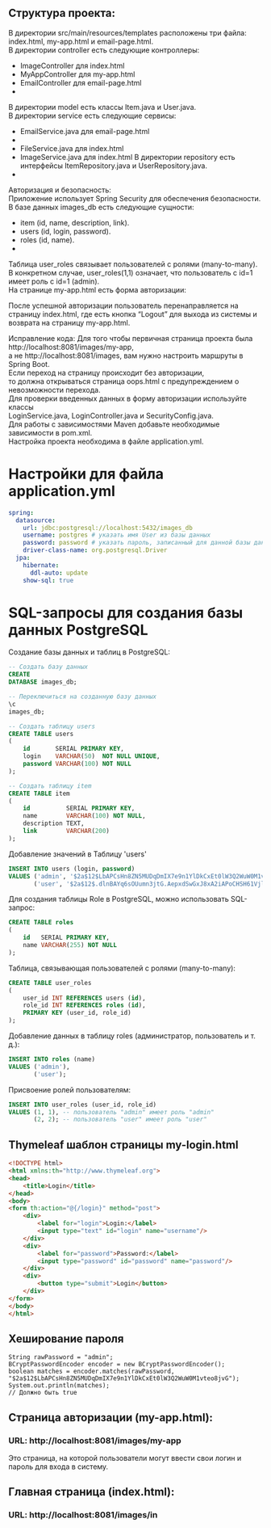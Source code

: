 ## Структура проекта:

В директории src/main/resources/templates расположены три файла: index.html, my-app.html и email-page.html.<br>
В директории controller есть следующие контроллеры:<br>

- ImageController для index.html
- MyAppController для my-app.html
- EmailController для email-page.html
-

В директории model есть классы Item.java и User.java.<br>
В директории service есть следующие сервисы:<br>

- EmailService.java для email-page.html
-
- FileService.java для index.html
- ImageService.java для index.html
  В директории repository есть интерфейсы ItemRepository.java и UserRepository.java.<br>
-

Авторизация и безопасность:<br>
Приложение использует Spring Security для обеспечения безопасности.<br>
В базе данных images_db есть следующие сущности:<br>

- item (id, name, description, link).
- users (id, login, password).
- roles (id, name).
-

Таблица user_roles связывает пользователей с ролями (many-to-many).
В конкретном случае, user_roles(1,1) означает, что пользователь с id=1 имеет роль с id=1 (admin).<br>
На странице my-app.html есть форма авторизации:<br>

После успешной авторизации пользователь перенаправляется на страницу index.html,
где есть кнопка “Logout” для выхода из системы и возврата на страницу my-app.html.

Исправление кода:
Для того чтобы первичная страница проекта была http://localhost:8081/images/my-app, <br>
а не http://localhost:8081/images, вам нужно настроить маршруты в Spring Boot.<br>
Если переход на страницу происходит без авторизации, <br>
то должна открываться страница oops.html с предупреждением о невозможности перехода.<br>
Для проверки введенных данных в форму авторизации используйте классы <br>
LoginService.java, LoginController.java и SecurityConfig.java.<br>
Для работы с зависимостями Maven добавьте необходимые зависимости в pom.xml.<br>
Настройка проекта необходима в файле application.yml.<br>

# Настройки для файла application.yml

```yml
spring:
  datasource:
    url: jdbc:postgresql://localhost:5432/images_db
    username: postgres # указать имя User из базы данных
    password: password # указать пароль, записанный для данной базы данных
    driver-class-name: org.postgresql.Driver
  jpa:
    hibernate:
      ddl-auto: update
    show-sql: true

```

# SQL-запросы для создания базы данных PostgreSQL

Создание базы данных и таблиц в PostgreSQL:

```sql
-- Создать базу данных
CREATE
DATABASE images_db;

-- Переключиться на созданную базу данных
\c
images_db;

-- Создать таблицу users
CREATE TABLE users
(
    id       SERIAL PRIMARY KEY,
    login    VARCHAR(50)  NOT NULL UNIQUE,
    password VARCHAR(100) NOT NULL
);

-- Создать таблицу item
CREATE TABLE item
(
    id          SERIAL PRIMARY KEY,
    name        VARCHAR(100) NOT NULL,
    description TEXT,
    link        VARCHAR(200)
);

```

Добавление значений в Таблицу 'users'

```sql
INSERT INTO users (login, password)
VALUES ('admin', '$2a$12$LbAPCsHn8ZN5MUDqDmIX7e9n1YlDkCxEt0lW3Q2WuW0M1vteo8jvG'), -- пароль зашифрован
       ('user', '$2a$12$.dlnBAYq6sOUumn3jtG.AepxdSwGxJ8xA2iAPoCHSH61Vjl.JbIfq') -- пароль зашифрован


```

Для создания таблицы Role в PostgreSQL, можно использовать SQL-запрос:

```sql
CREATE TABLE roles
(
    id   SERIAL PRIMARY KEY,
    name VARCHAR(255) NOT NULL
);

```

Таблица, связывающая пользователей с ролями (many-to-many):

```sql
CREATE TABLE user_roles
(
    user_id INT REFERENCES users (id),
    role_id INT REFERENCES roles (id),
    PRIMARY KEY (user_id, role_id)
);

```

Добавление данных в таблицу roles (администратор, пользователь и т. д.):

```sql
INSERT INTO roles (name)
VALUES ('admin'),
       ('user');

```

Присвоение ролей пользователям:

```sql
INSERT INTO user_roles (user_id, role_id)
VALUES (1, 1), -- пользователь "admin" имеет роль "admin"
       (2, 2); -- пользователь "user" имеет роль "user"

```

## Thymeleaf шаблон страницы my-login.html

```html
<!DOCTYPE html>
<html xmlns:th="http://www.thymeleaf.org">
<head>
    <title>Login</title>
</head>
<body>
<form th:action="@{/login}" method="post">
    <div>
        <label for="login">Login:</label>
        <input type="text" id="login" name="username"/>
    </div>
    <div>
        <label for="password">Password:</label>
        <input type="password" id="password" name="password"/>
    </div>
    <div>
        <button type="submit">Login</button>
    </div>
</form>
</body>
</html>

```

## Хеширование пароля

```
String rawPassword = "admin";
BCryptPasswordEncoder encoder = new BCryptPasswordEncoder();
boolean matches = encoder.matches(rawPassword, "$2a$12$LbAPCsHn8ZN5MUDqDmIX7e9n1YlDkCxEt0lW3Q2WuW0M1vteo8jvG");
System.out.println(matches); 
// Должно быть true

```

## Страница авторизации (my-app.html):

### URL: http://localhost:8081/images/my-app

Это страница, на которой пользователи могут ввести свои логин и пароль для входа в систему.

## Главная страница (index.html):

### URL: http://localhost:8081/images/in

<br><br>